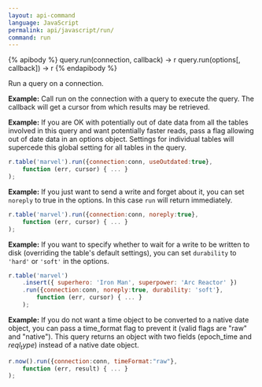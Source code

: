 ```yaml
---
layout: api-command 
language: JavaScript
permalink: api/javascript/run/
command: run
---
```


{% apibody %}
query.run(connection, callback) → r
query.run(options[, callback]) → r
{% endapibody %}

Run a query on a connection.

__Example:__ Call run on the connection with a query to execute the query. The callback
will get a cursor from which results may be retrieved.


__Example:__ If you are OK with potentially out of date data from all the tables involved
in this query and want potentially faster reads, pass a flag allowing out of date data
in an options object. Settings for individual tables will supercede this global setting
for all tables in the query.

```js
r.table('marvel').run({connection:conn, useOutdated:true},
    function (err, cursor) { ... }
);
```

__Example:__ If you just want to send a write and forget about it, you can set `noreply`
to true in the options. In this case `run` will return immediately.

```js
r.table('marvel').run({connection:conn, noreply:true},
    function (err, cursor) { ... }
);
```

__Example:__ If you want to specify whether to wait for a write to be written to disk (overriding the table's default settings), you can set `durability` to `'hard'` or `'soft'` in the options.

```js
r.table('marvel')
    .insert({ superhero: 'Iron Man', superpower: 'Arc Reactor' })
    .run({connection:conn, noreply:true, durability: 'soft'},
        function (err, cursor) { ... }
    );
```


__Example:__ If you do not want a time object to be converted to a native date object, you can pass a time_format flag to prevent it (valid flags are "raw" and "native"). This query returns an object with two fields (epoch_time and $reql_type$) instead of a native date object.

```js
r.now().run({connection:conn, timeFormat:"raw"},
    function (err, result) { ... }
);
```


